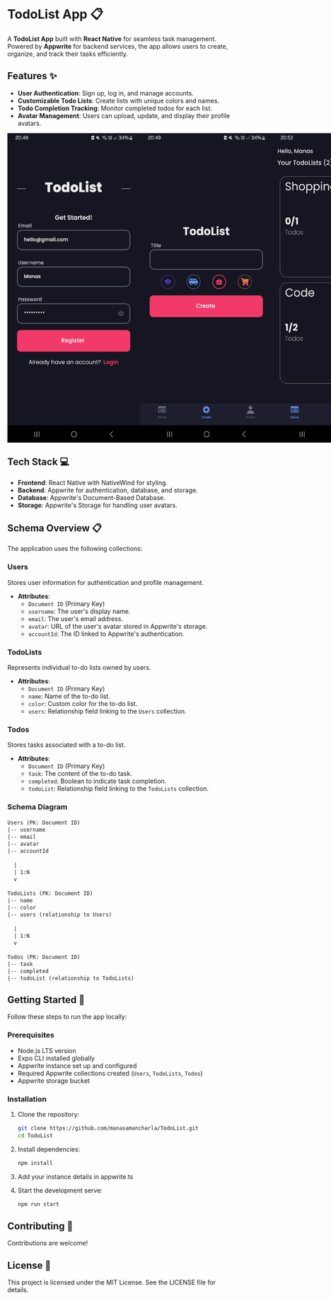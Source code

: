 # TodoList App 📋

A **TodoList App** built with **React Native** for seamless task management. Powered by **Appwrite** for backend services, the app allows users to create, organize, and track their tasks efficiently.

## Features ✨

- **User Authentication**: Sign up, log in, and manage accounts.
- **Customizable Todo Lists**: Create lists with unique colors and names.
- **Todo Completion Tracking**: Monitor completed todos for each list.
- **Avatar Management**: Users can upload, update, and display their profile avatars.

<div style="display: flex; justify-content: space-between;">
<img src="https://github.com/manasamancharla/TodoList/blob/main/assets/readme/screen1.jpeg" alt="Alt Text" width="300" height="700">
<img src="https://github.com/manasamancharla/TodoList/blob/main/assets/readme/screen2.jpeg" alt="Alt Text" width="300" height="700">
<img src="https://github.com/manasamancharla/TodoList/blob/main/assets/readme/screen3.jpeg" alt="Alt Text" width="300" height="700">
<img src="https://github.com/manasamancharla/TodoList/blob/main/assets/readme/screen5.jpeg" alt="Alt Text" width="300" height="700">
</div>

## Tech Stack 💻

- **Frontend**: React Native with NativeWind for styling.
- **Backend**: Appwrite for authentication, database, and storage.
- **Database**: Appwrite's Document-Based Database.
- **Storage**: Appwrite's Storage for handling user avatars.

## Schema Overview 📋

The application uses the following collections:

### **Users**

Stores user information for authentication and profile management.

- **Attributes**:
  - `Document ID` (Primary Key)
  - `username`: The user's display name.
  - `email`: The user's email address.
  - `avatar`: URL of the user's avatar stored in Appwrite's storage.
  - `accountId`: The ID linked to Appwrite's authentication.

### **TodoLists**

Represents individual to-do lists owned by users.

- **Attributes**:
  - `Document ID` (Primary Key)
  - `name`: Name of the to-do list.
  - `color`: Custom color for the to-do list.
  - `users`: Relationship field linking to the `Users` collection.

### **Todos**

Stores tasks associated with a to-do list.

- **Attributes**:
  - `Document ID` (Primary Key)
  - `task`: The content of the to-do task.
  - `completed`: Boolean to indicate task completion.
  - `todoList`: Relationship field linking to the `TodoLists` collection.

### Schema Diagram

```plaintext
Users (PK: Document ID)
|-- username
|-- email
|-- avatar
|-- accountId

  |
  | 1:N
  v

TodoLists (PK: Document ID)
|-- name
|-- color
|-- users (relationship to Users)

  |
  | 1:N
  v

Todos (PK: Document ID)
|-- task
|-- completed
|-- todoList (relationship to TodoLists)
```

## Getting Started 🚀

Follow these steps to run the app locally:

### Prerequisites

- Node.js LTS version
- Expo CLI installed globally
- Appwrite instance set up and configured
- Required Appwrite collections created (`Users`, `TodoLists`, `Todos`)
- Appwrite storage bucket

### Installation

1. Clone the repository:

   ```bash
   git clone https://github.com/manasamancharla/TodoList.git
   cd TodoList
   ```

2. Install dependencies:

   ```bash
   npm install
   ```

3. Add your instance details in appwrite.ts

4. Start the development serve:
   ```bash
   npm run start
   ```

## Contributing 🤝

Contributions are welcome!

## License 📜

This project is licensed under the MIT License. See the LICENSE file for details.
